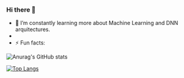 ### Hi there 👋

- 🌱 I’m constantly learning more about Machine Learning and DNN arquitectures.
- 
- ⚡ Fun facts: 

![Anurag's GitHub stats](https://github-readme-stats.vercel.app/api?username=groadabike&count_private=true&show_icons=true&theme=blueberry)

[![Top Langs](https://github-readme-stats.vercel.app/api/top-langs/?username=groadabike&layout=compact&theme=blueberry&hide=javascript,html,css)](https://github.com/groadabike/github-readme-stats)


<!--
**groadabike/groadabike** is a ✨ _special_ ✨ repository because its `README.md` (this file) appears on your GitHub profile.

Here are some ideas to get you started:

- 🔭 I’m currently working on ...
- 🌱 I’m currently learning ...
- 👯 I’m looking to collaborate on ...
- 🤔 I’m looking for help with ...
- 💬 Ask me about ...
- 📫 How to reach me: ...
- 😄 Pronouns: ...
- ⚡ Fun fact: ...
-->
